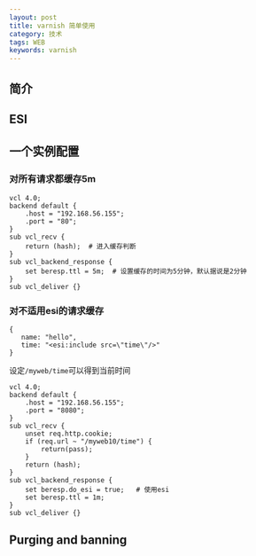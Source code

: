 ```yaml
---
layout: post
title: varnish 简单使用
category: 技术
tags: WEB
keywords: varnish
---
```


## 简介 

## ESI

## 一个实例配置

### 对所有请求都缓存5m

    vcl 4.0;
    backend default {
        .host = "192.168.56.155";
        .port = "80";
    }
    sub vcl_recv {
        return (hash);  # 进入缓存判断
    }
    sub vcl_backend_response {
        set beresp.ttl = 5m;  # 设置缓存的时间为5分钟，默认据说是2分钟
    }
    sub vcl_deliver {}
    
### 对不适用esi的请求缓存

    {
       name: "hello",
       time: "<esi:include src=\"time\"/>"
    }
     
设定`/myweb/time`可以得到当前时间

    vcl 4.0;
    backend default {
        .host = "192.168.56.155";
        .port = "8080";
    }
    sub vcl_recv {
        unset req.http.cookie;
        if (req.url ~ "/myweb10/time") {
            return(pass);
        }
        return (hash);
    }
    sub vcl_backend_response {
        set beresp.do_esi = true;   # 使用esi
        set beresp.ttl = 1m;
    }
    sub vcl_deliver {}
    


## Purging and banning

